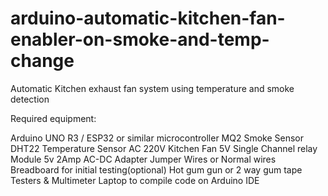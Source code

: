 # arduino-automatic-kitchen-fan-enabler-on-smoke-and-temp-change

Automatic Kitchen exhaust fan system using temperature and smoke detection

Required equipment:

Arduino UNO R3 / ESP32 or similar microcontroller
MQ2 Smoke Sensor
DHT22 Temperature Sensor
AC 220V Kitchen Fan
5V Single Channel relay Module
5v 2Amp AC-DC Adapter
Jumper Wires or Normal wires
Breadboard for initial testing(optional)
Hot gum gun or 2 way gum tape
Testers & Multimeter
Laptop to compile code on Arduino IDE
